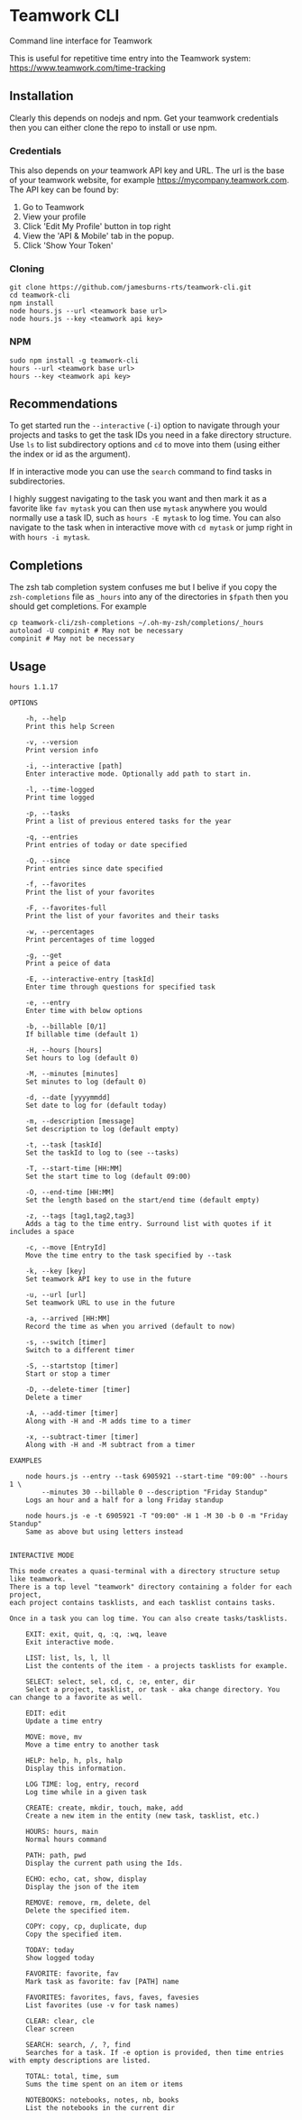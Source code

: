 # Teamwork CLI
Command line interface for Teamwork

This is useful for repetitive time entry into the Teamwork system: https://www.teamwork.com/time-tracking 

## Installation

Clearly this depends on nodejs and npm. Get your teamwork credentials then you can either clone the repo to install or use npm.


### Credentials
This also depends on _your_ teamwork API key and URL. The url is the base of your teamwork
website, for example https://mycompany.teamwork.com. The API key can be found by:

1. Go to Teamwork
2. View your profile
3. Click 'Edit My Profile' button in top right
4. View the 'API & Mobile' tab in the popup.
5. Click 'Show Your Token'

### Cloning

```
git clone https://github.com/jamesburns-rts/teamwork-cli.git
cd teamwork-cli
npm install
node hours.js --url <teamwork base url>
node hours.js --key <teamwork api key>
```

### NPM
```
sudo npm install -g teamwork-cli
hours --url <teamwork base url>
hours --key <teamwork api key>
```

## Recommendations

To get started run the `--interactive` (`-i`) option to navigate through your projects and tasks 
to get the task IDs you need in a fake directory structure. Use `ls` to list subdirectory options
and `cd` to move into them (using either the index or id as the argument).

If in interactive mode you can use the `search` command to find tasks in subdirectories. 

I highly suggest navigating to the task you want and then mark it as a favorite
like `fav mytask` you can then use `mytask` anywhere you would normally use 
a task ID, such as `hours -E mytask` to log time. You can also navigate to the task when in 
interactive move with `cd mytask` or jump right in with `hours -i mytask`.

## Completions
The zsh tab completion system confuses me but I belive if you copy the `zsh-completions` file as `_hours` into any of the
directories in `$fpath` then you should get completions. For example
```
cp teamwork-cli/zsh-completions ~/.oh-my-zsh/completions/_hours
autoload -U compinit # May not be necessary
compinit # May not be necessary
```

## Usage

```
hours 1.1.17

OPTIONS

	-h, --help 
	Print this help Screen

	-v, --version 
	Print version info

	-i, --interactive [path]
	Enter interactive mode. Optionally add path to start in.

	-l, --time-logged 
	Print time logged

	-p, --tasks 
	Print a list of previous entered tasks for the year

	-q, --entries 
	Print entries of today or date specified

	-Q, --since 
	Print entries since date specified

	-f, --favorites 
	Print the list of your favorites

	-F, --favorites-full 
	Print the list of your favorites and their tasks

	-w, --percentages 
	Print percentages of time logged

	-g, --get 
	Print a peice of data

	-E, --interactive-entry [taskId]
	Enter time through questions for specified task

	-e, --entry 
	Enter time with below options

	-b, --billable [0/1]
	If billable time (default 1)

	-H, --hours [hours]
	Set hours to log (default 0)

	-M, --minutes [minutes]
	Set minutes to log (default 0)

	-d, --date [yyyymmdd]
	Set date to log for (default today)

	-m, --description [message]
	Set description to log (default empty)

	-t, --task [taskId]
	Set the taskId to log to (see --tasks)

	-T, --start-time [HH:MM]
	Set the start time to log (default 09:00)

	-O, --end-time [HH:MM]
	Set the length based on the start/end time (default empty)

	-z, --tags [tag1,tag2,tag3]
	Adds a tag to the time entry. Surround list with quotes if it includes a space

	-c, --move [EntryId]
	Move the time entry to the task specified by --task

	-k, --key [key]
	Set teamwork API key to use in the future

	-u, --url [url]
	Set teamwork URL to use in the future

	-a, --arrived [HH:MM]
	Record the time as when you arrived (default to now)

	-s, --switch [timer]
	Switch to a different timer

	-S, --startstop [timer]
	Start or stop a timer

	-D, --delete-timer [timer]
	Delete a timer

	-A, --add-timer [timer]
	Along with -H and -M adds time to a timer

	-x, --subtract-timer [timer]
	Along with -H and -M subtract from a timer

EXAMPLES

    node hours.js --entry --task 6905921 --start-time "09:00" --hours 1 \
        --minutes 30 --billable 0 --description "Friday Standup"
    Logs an hour and a half for a long Friday standup

    node hours.js -e -t 6905921 -T "09:00" -H 1 -M 30 -b 0 -m "Friday Standup"
    Same as above but using letters instead
        

INTERACTIVE MODE

This mode creates a quasi-terminal with a directory structure setup like teamwork. 
There is a top level "teamwork" directory containing a folder for each project, 
each project contains tasklists, and each tasklist contains tasks.

Once in a task you can log time. You can also create tasks/tasklists.

    EXIT: exit, quit, q, :q, :wq, leave
    Exit interactive mode.

    LIST: list, ls, l, ll
    List the contents of the item - a projects tasklists for example.

    SELECT: select, sel, cd, c, :e, enter, dir
    Select a project, tasklist, or task - aka change directory. You can change to a favorite as well.

    EDIT: edit
    Update a time entry

    MOVE: move, mv
    Move a time entry to another task

    HELP: help, h, pls, halp
    Display this information.

    LOG TIME: log, entry, record
    Log time while in a given task

    CREATE: create, mkdir, touch, make, add
    Create a new item in the entity (new task, tasklist, etc.)

    HOURS: hours, main
    Normal hours command

    PATH: path, pwd
    Display the current path using the Ids.

    ECHO: echo, cat, show, display
    Display the json of the item

    REMOVE: remove, rm, delete, del
    Delete the specified item.

    COPY: copy, cp, duplicate, dup
    Copy the specified item.

    TODAY: today
    Show logged today

    FAVORITE: favorite, fav
    Mark task as favorite: fav [PATH] name

    FAVORITES: favorites, favs, faves, favesies
    List favorites (use -v for task names)

    CLEAR: clear, cle
    Clear screen

    SEARCH: search, /, ?, find
    Searches for a task. If -e option is provided, then time entries with empty descriptions are listed.

    TOTAL: total, time, sum
    Sums the time spent on an item or items

    NOTEBOOKS: notebooks, notes, nb, books
    List the notebooks in the current dir
```
